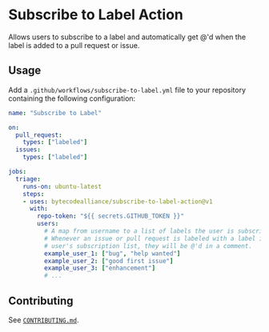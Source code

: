 # Subscribe to Label Action

Allows users to subscribe to a label and automatically get @'d when the label is
added to a pull request or issue.

## Usage

Add a `.github/workflows/subscribe-to-label.yml` file to your repository
containing the following configuration:

```yaml
name: "Subscribe to Label"

on:
  pull_request:
    types: ["labeled"]
  issues:
    types: ["labeled"]

jobs:
  triage:
    runs-on: ubuntu-latest
    steps:
    - uses: bytecodealliance/subscribe-to-label-action@v1
      with:
        repo-token: "${{ secrets.GITHUB_TOKEN }}"
        users:
          # A map from username to a list of labels the user is subscribed to.
          # Whenever an issue or pull request is labeled with a label in a
          # user's subscription list, they will be @'d in a comment.
          example_user_1: ["bug", "help wanted"]
          example_user_2: ["good first issue"]
          example_user_3: ["enhancement"]
          # ...
```

## Contributing

See [`CONTRIBUTING.md`](./CONTRIBUTING.md).
